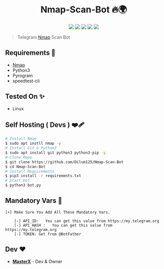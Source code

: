 <h1 align="center">Nmap-Scan-Bot 🔥🌍</h1>

<p align="center">
    <a href="https://nmap.org/"><img src="https://nmap.org/images/sitelogo-2x.png"></a>
    <a href="https://github.com/Dilum125/Nmap-Scan-Bot"> <img src="https://img.shields.io/github/repo-size/Dilum125/Nmap-Scan-Bot?color=orange&logo=github&logoColor=green&style=for-the-badge" /></a>
    <a href="https://github.com/Dilum125/Nmap-Scan-Bot/commits/"> <img src="https://img.shields.io/github/last-commit/Dilum125/Nmap-Scan-Bot?color=brown&logo=github&logoColor=green&style=for-the-badge" /></a>
    <a href="https://github.com/Dilum125/Nmap-Scan-Bot/issues"> <img src="https://img.shields.io/github/issues/Dilum125/Nmap-Scan-Bot?color=blueviolet&logo=github&logoColor=green&style=for-the-badge" /></a>
    <a href="https://github.com/Dilum125/Nmap-Scan-Bot/network/members"> <img src="https://img.shields.io/github/forks/Dilum125/Nmap-Scan-Bot?color=red&logo=github&logoColor=green&style=for-the-badge" /></a>  
 </p>

> Telegram [Nmap](https://nmap.org/) Scan Bot

## Requirements 🌿

* [Nmap](https://nmap.org/)
* Python3
* Pyrogram
* speedtest-cli

## Tested On ✨️

* Linux

## Self Hosting ( Devs ) ❤️‍🩹

```sh
# Install Nmap
$ sudo apt instll nmap -y
# Install Git & Python3
$ sudo apt install git python3 python3-pip -y
# Clone Repo
$ git clone https://github.com/Dilum125/Nmap-Scan-Bot
$ cd Nmap-Scan-Bot
# Install Requirements 
$ pip3 install -r requirements.txt
# Start bot 
$ python3 bot.py
```

## Mandatory Vars 📒

```
[+] Make Sure You Add All These Mandatory Vars.
 
    [-] API_ID:   You can get this value from https://my.telegram.org
    [-] API_HASH :   You can get this value from https://my.telegram.org
    [-] TOKEN: Get from @BotFather

```

## Dev ❤️

- **[MasterX](https://t.me/About_xyz)** - Dev & Owner


